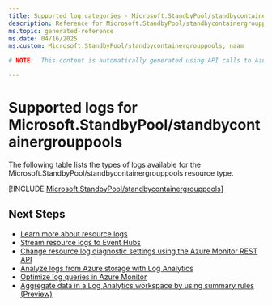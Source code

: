 ```yaml
---
title: Supported log categories - Microsoft.StandbyPool/standbycontainergrouppools
description: Reference for Microsoft.StandbyPool/standbycontainergrouppools in Azure Monitor Logs.
ms.topic: generated-reference
ms.date: 04/16/2025
ms.custom: Microsoft.StandbyPool/standbycontainergrouppools, naam

# NOTE:  This content is automatically generated using API calls to Azure. Any edits made on these files will be overwritten in the next run of the script. 

---
```





# Supported logs for Microsoft.StandbyPool/standbycontainergrouppools  
The following table lists the types of logs available for the Microsoft.StandbyPool/standbycontainergrouppools resource type.
  

  
[!INCLUDE [Microsoft.StandbyPool/standbycontainergrouppools](~/reusable-content/ce-skilling/azure/includes/azure-monitor/reference/logs/microsoft-standbypool-standbycontainergrouppools-logs-include.md)]  
  

## Next Steps

* [Learn more about resource logs](/azure/azure-monitor/essentials/platform-logs-overview)
* [Stream resource logs to Event Hubs](/azure/azure-monitor/essentials/resource-logs#send-to-azure-event-hubs)
* [Change resource log diagnostic settings using the Azure Monitor REST API](/rest/api/monitor/diagnosticsettings)
* [Analyze logs from Azure storage with Log Analytics](/azure/azure-monitor/essentials/resource-logs#send-to-log-analytics-workspace)
* [Optimize log queries in Azure Monitor](/azure/azure-monitor/logs/query-optimization)
* [Aggregate data in a Log Analytics workspace by using summary rules (Preview)](/azure/azure-monitor/logs/summary-rules)